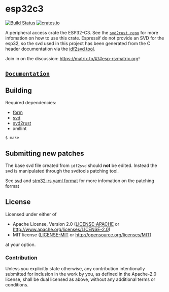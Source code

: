 # esp32c3

[![Build Status](https://travis-ci.com/esp-rs/esp32c3.svg?branch=master)](https://travis-ci.com/esp-rs/esp32c3)
[![crates.io](https://img.shields.io/crates/v/esp32c3.svg)](https://crates.io/crates/esp32c3)


A peripheral access crate the ESP32-C3. See the [`svd2rust repo`](https://github.com/rust-embedded/svd2rust) for more infomation on how to use this crate. Espressif do not provide an SVD for the esp32, so the svd used in this project has been generated from the C header documentation via the [idf2svd tool](https://github.com/imheresamir/idf2svd).

Join in on the discussion: https://matrix.to/#/#esp-rs:matrix.org!


## [`Documentation`](https://docs.rs/esp32c3)


## Building

Required dependencies:

- [form](https://crates.io/crates/form)
- [svd](https://github.com/stm32-rs/svdtools)
- [svd2rust](https://github.com/rust-embedded/svd2rust)
- xmllint

```
$ make
```

## Submitting new patches

The base svd file created from `idf2svd` should **not** be edited. Instead the svd is manipulated through the svdtools patching tool.

See [svd](https://github.com/stm32-rs/svdtools) and [stm32-rs yaml format](https://github.com/stm32-rs/stm32-rs#device-and-peripheral-yaml-format) for more infomation on the patching format

## License

Licensed under either of

- Apache License, Version 2.0 ([LICENSE-APACHE](LICENSE-APACHE) or
  http://www.apache.org/licenses/LICENSE-2.0)
- MIT license ([LICENSE-MIT](LICENSE-MIT) or http://opensource.org/licenses/MIT)

at your option.

### Contribution

Unless you explicitly state otherwise, any contribution intentionally submitted
for inclusion in the work by you, as defined in the Apache-2.0 license, shall be
dual licensed as above, without any additional terms or conditions.

